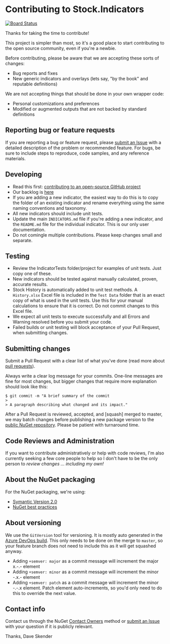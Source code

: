 # Contributing to Stock.Indicators

[![Board Status](https://dev.azure.com/skender/5123ca47-74f2-4d67-a5d4-c4d90b8d670a/69f29c08-2257-4429-9cea-1629abcd3064/_apis/work/boardbadge/a1dfc6ae-7836-4b56-a849-9a48698252c2)](https://dev.azure.com/skender/5123ca47-74f2-4d67-a5d4-c4d90b8d670a/_boards/board/t/69f29c08-2257-4429-9cea-1629abcd3064/Microsoft.RequirementCategory/)

Thanks for taking the time to contribute!

This project is simpler than most, so it's a good place to start contributing to the open source community, even if you're a newbie.

Before contributing, please be aware that we are accepting these sorts of changes:

- Bug reports and fixes
- New generic indicators and overlays (lets say, "by the book" and reputable definitions)

We are not accepting things that should be done in your own wrapper code:

- Personal customizations and preferences
- Modified or augmented outputs that are not backed by standard definitions

## Reporting bug or feature requests

If you are reporting a bug or feature request, please [submit an Issue](https://github.com/DaveSkender/Stock.Indicators/issues) with a detailed description of the problem or recommended feature.  For bugs, be sure to include steps to reproduce, code samples, and any reference materials.

## Developing

- Read this first: [contributing to an open-source GitHub project](https://codeburst.io/a-step-by-step-guide-to-making-your-first-github-contribution-5302260a2940)
- Our backlog is [here](https://dev.azure.com/skender/Stock.Indicators/_boards/board/t/Stock.Indicators)
- If you are adding a new indicator, the easiest way to do this is to copy the folder of an existing indicator and rename everything using the same naming conventions and taxonomy.
- All new indicators should include unit tests.
- Update the main `INDICATORS.md` file if you're adding a new indicator, and the `README.md` file for the individual indicator.  This is our only user documentation.
- Do not comingle multiple contributions.  Please keep changes small and separate.

## Testing

- Review the IndicatorTests folder/project for examples of unit tests.  Just copy one of these.
- New indicators should be tested against manually calculated, proven, accurate results.
- Stock History is automatically added to unit test methods.  A `History.xlsx` Excel file is included in the `Test Data` folder that is an exact copy of what is used in the unit tests.  Use this for your manual calculations to ensure that it is correct.  Do not commit changes to this Excel file.
- We expect all unit tests to execute successfully and all Errors and Warning resolved before you submit your code.
- Failed builds or unit testing will block acceptance of your Pull Request, when submitting changes.

## Submitting changes

Submit a Pull Request with a clear list of what you've done (read more about [pull requests](http://help.github.com/pull-requests/)).

Always write a clear log message for your commits. One-line messages are fine for most changes, but bigger changes that require more explanation should look like this:

    $ git commit -m "A brief summary of the commit
    > 
    > A paragraph describing what changed and its impact."

After a Pull Request is reviewed, accepted, and [squash] merged to master, we may batch changes before publishing a new package version to the [public NuGet repository](https://www.nuget.org/packages/Skender.Stock.Indicators).  Please be patient with turnaround time.

## Code Reviews and Administration

If you want to contribute administratively or help with code reviews, I'm also currently seeking a few core people to help so I don't have to be the only person to *review changes ... including my own!*

## About the NuGet packaging

For the NuGet packaging, we're using:

- [Symantic Version 2.0](https://semver.org/)
- [NuGet best practices](https://docs.microsoft.com/en-us/dotnet/standard/library-guidance/nuget)

## About versioning

We use the `GitVersion` tool for versioning.  It is mostly auto generated in the [Azure DevOps build](https://dev.azure.com/skender/Stock.Indicators/_build?definitionId=18).  This only needs to be done on the merge to `master`, so your feature branch does not need to include this as it will get squashed anyway.

- Adding `+semver: major` as a commit message will increment the major x.-.- element
- Adding `+semver: minor` as a commit message will increment the minor -.x.- element
- Adding `+semver: patch` as a commit message will increment the minor -.-.x element.  Patch element auto-increments, so you'd only need to do this to override the next value.

## Contact info

Contact us through the NuGet [Contact Owners](https://www.nuget.org/packages/Skender.Stock.Indicators) method or [submit an Issue](https://github.com/DaveSkender/Stock.Indicators/issues) with your question if it is publicly relevant.

Thanks,
Dave Skender
